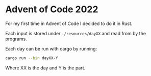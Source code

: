 # Advent of Code 2022

For my first time in Advent of Code I decided to do it in Rust.

Each input is stored under `./resources/dayXX` and read from by the programs.

Each day can be run with cargo by running:
```zsh
cargo run --bin dayXX-Y
```
Where XX is the day and Y is the part.